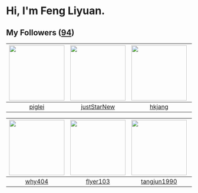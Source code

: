 # Hi, I'm Feng Liyuan.

## My Followers ([94](https://github.com/SunRunAway?tab=followers))

| <img src="https://avatars.githubusercontent.com/u/731266?v=4" width="150" height="150" /> | <img src="https://avatars.githubusercontent.com/u/18233711?v=4" width="150" height="150" /> | <img src="https://avatars.githubusercontent.com/u/3069493?v=4" width="150" height="150" /> | <img src="https://avatars.githubusercontent.com/u/1449133?v=4" width="150" height="150" /> |
| :---------------------------------------------------------------------------------------: | :-----------------------------------------------------------------------------------------: | :----------------------------------------------------------------------------------------: | :----------------------------------------------------------------------------------------: |
|                            [piglei](https://github.com/piglei)                            |                        [justStarNew](https://github.com/justStarNew)                        |                             [hkjang](https://github.com/hkjang)                            |                             [ma6174](https://github.com/ma6174)                            |

| <img src="https://avatars.githubusercontent.com/u/35111?v=4" width="150" height="150" /> | <img src="https://avatars.githubusercontent.com/u/829039?v=4" width="150" height="150" /> | <img src="https://avatars.githubusercontent.com/u/7368838?v=4" width="150" height="150" /> | <img src="https://avatars.githubusercontent.com/u/4898483?v=4" width="150" height="150" /> |
| :--------------------------------------------------------------------------------------: | :---------------------------------------------------------------------------------------: | :----------------------------------------------------------------------------------------: | :----------------------------------------------------------------------------------------: |
|                            [why404](https://github.com/why404)                           |                          [flyer103](https://github.com/flyer103)                          |                        [tangjun1990](https://github.com/tangjun1990)                       |                            [sudotty](https://github.com/sudotty)                           |